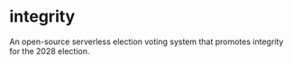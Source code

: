 # integrity
An open-source serverless election voting system that promotes integrity for the 2028 election.
